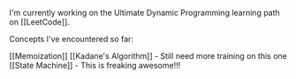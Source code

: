 I'm currently working on the Ultimate Dynamic Programming learning path on [[LeetCode]].

Concepts I've encountered so far: 

[[Memoization]]
[[Kadane's Algorithm]] - Still need more training on this one
[[State Machine]] - This is freaking awesome!!!